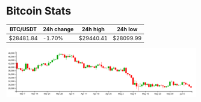 # Bitcoin Stats

BTC/USDT|24h change|24h high|24h low|
|---|---|---|---|
|$28481.84|-1.70%|$29440.41|$28099.99|

<img src="./chart.svg">
